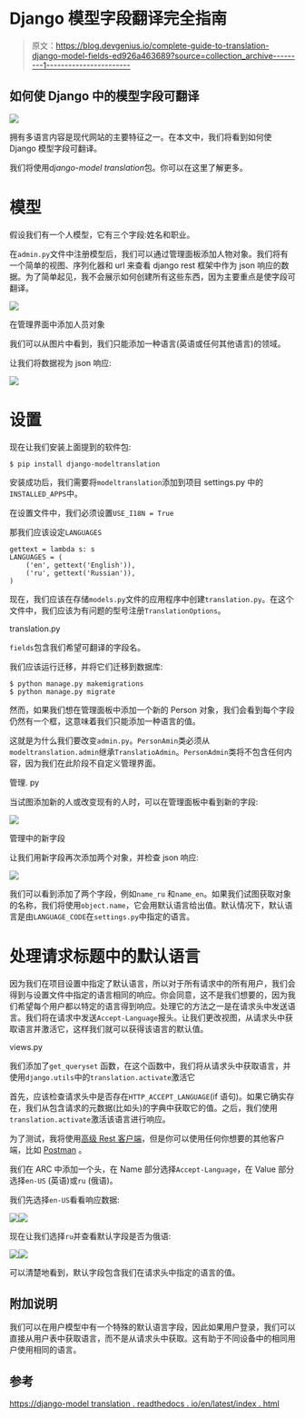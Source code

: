 # Django 模型字段翻译完全指南

> 原文：<https://blog.devgenius.io/complete-guide-to-translation-django-model-fields-ed926a463689?source=collection_archive---------1----------------------->

## 如何使 Django 中的模型字段可翻译

![](img/d7464fe8c3652cbe0f7b7fe615d6fd8e.png)

拥有多语言内容是现代网站的主要特征之一。在本文中，我们将看到如何使 Django 模型字段可翻译。

我们将使用*django-model translation*包。你可以在这里了解更多。

# 模型

假设我们有一个人模型，它有三个字段:姓名和职业。

在`admin.py`文件中注册模型后，我们可以通过管理面板添加人物对象。我们将有一个简单的视图、序列化器和 url 来查看 django rest 框架中作为 json 响应的数据。为了简单起见，我不会展示如何创建所有这些东西，因为主要重点是使字段可翻译。

![](img/f9a241cfb5f4855ad9149d412f983513.png)

在管理界面中添加人员对象

我们可以从图片中看到，我们只能添加一种语言(英语或任何其他语言)的领域。

让我们将数据视为 json 响应:

![](img/4a62cef16d3c9e3c7a33780b563a5d96.png)

# 设置

现在让我们安装上面提到的软件包:

```
$ pip install django-modeltranslation
```

安装成功后，我们需要将`modeltranslation`添加到项目 settings.py 中的`INSTALLED_APPS`中。

在设置文件中，我们必须设置`USE_I18N = True`

那我们应该设定`LANGUAGES`

```
gettext = lambda s: s
LANGUAGES = (
    ('en', gettext('English')),
    ('ru', gettext('Russian')),
)
```

现在，我们应该在存储`models.py`文件的应用程序中创建`translation.py`。在这个文件中，我们应该为有问题的型号注册`TranslationOptions`。

translation.py

`fields`包含我们希望可翻译的字段名。

我们应该运行迁移，并将它们迁移到数据库:

```
$ python manage.py makemigrations
$ python manage.py migrate
```

然而，如果我们想在管理面板中添加一个新的 Person 对象，我们会看到每个字段仍然有一个框，这意味着我们只能添加一种语言的值。

这就是为什么我们要改变`admin.py`。`PersonAmin`类必须从`modeltranslation.admin`继承`TranslatioAdmin`。`PersonAdmin`类将不包含任何内容，因为我们在此阶段不自定义管理界面。

管理. py

当试图添加新的人或改变现有的人时，可以在管理面板中看到新的字段:

![](img/38cd243eb8d934729e7e14199ffcbaaa.png)

管理中的新字段

让我们用新字段再次添加两个对象，并检查 json 响应:

![](img/ff9ebe6b06b0fc36d7f67999f2473bcc.png)

我们可以看到添加了两个字段，例如`name_ru` 和`name_en`。如果我们试图获取对象的名称，我们将使用`object.name`，它会用默认语言给出值。默认情况下，默认语言是由`LANGUAGE_CODE`在`settings.py`中指定的语言。

# 处理请求标题中的默认语言

因为我们在项目设置中指定了默认语言，所以对于所有请求中的所有用户，我们会得到与设置文件中指定的语言相同的响应。你会同意，这不是我们想要的，因为我们希望每个用户都以特定的语言得到响应。处理它的方法之一是在请求头中发送语言。我们将在请求中发送`Accept-Language`报头。让我们更改视图，从请求头中获取语言并激活它，这样我们就可以获得该语言的默认值。

views.py

我们添加了`get_queryset` 函数，在这个函数中，我们将从请求头中获取语言，并使用`django.utils`中的`translation.activate`激活它

首先，应该检查请求头中是否存在`HTTP_ACCEPT_LANGUAGE`(if 语句)。如果它确实存在，我们从包含请求的元数据(比如头)的字典中获取它的值。之后，我们使用`translation.activate`激活该语言进行响应。

为了测试，我将使用[高级 Rest 客户端](https://install.advancedrestclient.com/install)，但是你可以使用任何你想要的其他客户端，比如 [Postman](https://www.postman.com/) 。

我们在 ARC 中添加一个头，在 Name 部分选择`Accept-Language`，在 Value 部分选择`en-US` (英语)或`ru` (俄语)。

我们先选择`en-US`看看响应数据:

![](img/9a1d1ae4c32731d8dc3dfe173870215e.png)![](img/620a82a429d2d4fd459c28695a6ccdd5.png)

现在让我们选择`ru`并查看默认字段是否为俄语:

![](img/3735e3245102d90194f35ed31cb12802.png)![](img/621631446a0badbd3bbad67814ffaab8.png)

可以清楚地看到，默认字段包含我们在请求头中指定的语言的值。

## 附加说明

我们可以在用户模型中有一个特殊的默认语言字段，因此如果用户登录，我们可以直接从用户表中获取语言，而不是从请求头中获取。这有助于不同设备中的相同用户使用相同的语言。

## 参考

[https://django-model translation . readthedocs . io/en/latest/index . html](https://django-modeltranslation.readthedocs.io/en/latest/index.html)